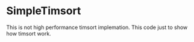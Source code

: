 # SimpleTimsort
This is not high performance timsort implemation. This code just to show how timsort work.
